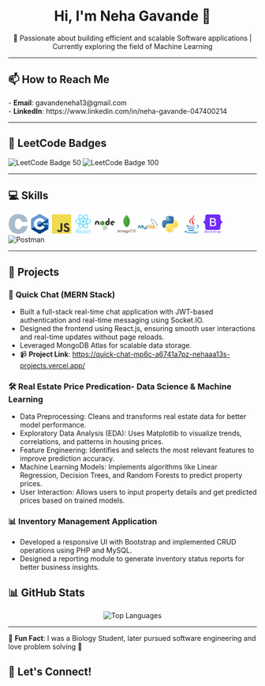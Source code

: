 <h1 align="center">Hi, I'm Neha Gavande 👋</h1>
<p align="center">🚀 Passionate about building efficient and scalable Software applications | Currently exploring the field of Machine Learning</p>

---

<h2 align="left">📫 How to Reach Me</h2>
- <b>Email</b>: gavandeneha13@gmail.com  <br>
- <b>LinkedIn</b>: https://www.linkedin.com/in/neha-gavande-047400214

---
<h2 align="left">🌟 LeetCode Badges</h2>
<p align="left">
  <img src="https://assets.leetcode.com/static_assets/marketing/2024-50.gif" width="60" height="60" alt="LeetCode Badge 50" />
  <img src="https://assets.leetcode.com/static_assets/marketing/2024-100.gif" width="60" height="60" alt="LeetCode Badge 100" />
</p>

---

<h2 align="left">💻 Skills</h2>
<p align="left">
  <img src="https://raw.githubusercontent.com/devicons/devicon/master/icons/c/c-original.svg" alt="C" width="40" height="40"/>
  <img src="https://raw.githubusercontent.com/devicons/devicon/master/icons/cplusplus/cplusplus-original.svg" alt="C++" width="40" height="40"/>
  <img src="https://raw.githubusercontent.com/devicons/devicon/master/icons/javascript/javascript-original.svg" alt="JavaScript" width="40" height="40"/>
  <img src="https://raw.githubusercontent.com/devicons/devicon/master/icons/react/react-original-wordmark.svg" alt="React.js" width="40" height="40"/>
  <img src="https://raw.githubusercontent.com/devicons/devicon/master/icons/nodejs/nodejs-original-wordmark.svg" alt="Node.js" width="40" height="40"/>
  <img src="https://raw.githubusercontent.com/devicons/devicon/master/icons/mongodb/mongodb-original-wordmark.svg" alt="MongoDB" width="40" height="40"/>
  <img src="https://raw.githubusercontent.com/devicons/devicon/master/icons/mysql/mysql-original-wordmark.svg" alt="MySQL" width="40" height="40"/>
  <img src="https://raw.githubusercontent.com/devicons/devicon/master/icons/python/python-original.svg" alt="Python" width="40" height="40"/>
  <img src="https://raw.githubusercontent.com/devicons/devicon/master/icons/java/java-original.svg" alt="Java" width="40" height="40"/>
  <img src="https://raw.githubusercontent.com/devicons/devicon/master/icons/bootstrap/bootstrap-plain-wordmark.svg" alt="Bootstrap" width="40" height="40"/>
  <img src="https://www.vectorlogo.zone/logos/getpostman/getpostman-icon.svg" alt="Postman" width="40" height="40"/>
</p>

---

<h2 align="left">📂 Projects</h2>

### 💬 **Quick Chat (MERN Stack)**  
- Built a full-stack real-time chat application with JWT-based authentication and real-time messaging using Socket.IO.  
- Designed the frontend using React.js, ensuring smooth user interactions and real-time updates without page reloads.  
- Leveraged MongoDB Atlas for scalable data storage.
- 📹 **Project Link**: https://quick-chat-mp6c-a6741a7pz-nehaaa13s-projects.vercel.app/

### 🛠 **Real Estate Price Predication- Data Science & Machine Learning**  

- Data Preprocessing: Cleans and transforms real estate data for better model performance.
- Exploratory Data Analysis (EDA): Uses Matplotlib to visualize trends, correlations, and patterns in housing prices.
- Feature Engineering: Identifies and selects the most relevant features to improve prediction accuracy.
- Machine Learning Models: Implements algorithms like Linear Regression, Decision Trees, and Random Forests to predict property prices.
- User Interaction: Allows users to input property details and get predicted prices based on trained models.
<!-- - Model Evaluation: Uses metrics like Mean Squared Error (MSE) and R-squared (R²) to assess model performance. -->

### 📊 **Inventory Management Application**  
- Developed a responsive UI with Bootstrap and implemented CRUD operations using PHP and MySQL.  
- Designed a reporting module to generate inventory status reports for better business insights.
 <!--- 📹 **Project Demo**: [Watch the video here](https://your-video-link.com) -->

<!--- ### 🛠️ **User Management System (Java Spring Boot)**  
- Created a CRUD application using Java Spring Boot and MyBatis ORM for efficient database operations.  
- Ensured robust and optimized backend services for reliable data management.  
--- -->


<h2 align="left">📊 GitHub Stats</h2>
<p align="center">
  <img src="https://github-readme-stats.vercel.app/api/top-langs?username=nehaaa13&show_icons=true&locale=en&layout=compact" alt="Top Languages" />
</p>

---
🎉 **Fun Fact**: I was a Biology Student, later pursued software engineering and love problem solving 🚀
<h2 align="left">🚀 Let's Connect!</h2>
